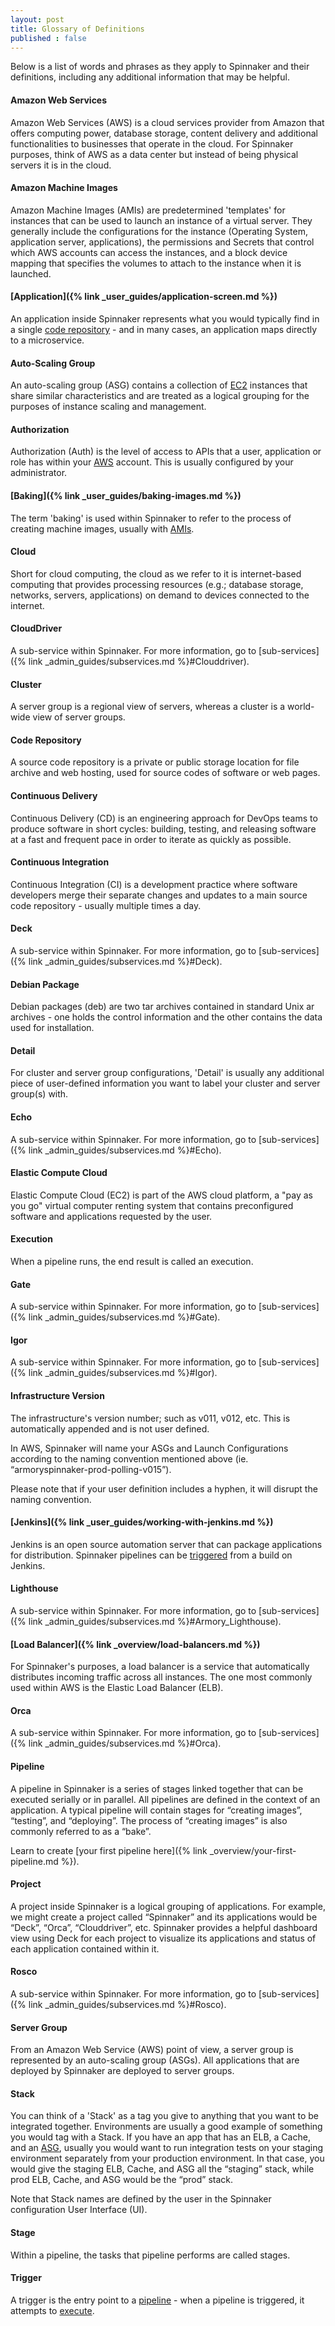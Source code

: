 ```yaml
---
layout: post
title: Glossary of Definitions
published : false
---
```


<!-- For colin reference

- [Baking]({% link _user_guides/baking-images.md %}#troubleshooting)
- [Deploying]({% link _user_guides/deploying.md %}#common-errors-and-troubleshooting)
- [Expression language]({% link _user_guides/expression-language.md %}#troubleshooting) -->

Below is a list of words and phrases as they apply to Spinnaker and their definitions, including any additional information that may be helpful. 



#### Amazon Web Services
Amazon Web Services (AWS) is a cloud services provider from Amazon that offers computing power, database storage, content delivery and additional functionalities to businesses that operate in the cloud. For Spinnaker purposes, think of AWS as a data center but instead of being physical servers it is in the cloud.

#### Amazon Machine Images
Amazon Machine Images (AMIs) are predetermined 'templates' for instances that can be used to launch an instance of a virtual server. They generally include the configurations for the instance (Operating System, application server, applications), the permissions and Secrets that control which AWS accounts can access the instances, and a block device mapping that specifies the volumes to attach to the instance when it is launched.



#### [Application]({% link _user_guides/application-screen.md %}) 
An application inside Spinnaker represents what you would typically find in a single [code repository](#Code-Repository) - and in many cases, an application maps directly to a microservice.

#### Auto-Scaling Group
An auto-scaling group (ASG) contains a collection of [EC2](#elastic_compute_cloud) instances that share similar characteristics and are treated as a logical grouping for the purposes of instance scaling and management.


#### Authorization
Authorization (Auth) is the level of access to APIs that a user, application or role has within your [AWS](#Amazon_Web_Services) account. This is usually configured by your administrator. 


#### [Baking]({% link _user_guides/baking-images.md %})
The term 'baking' is used within Spinnaker to refer to the process of creating machine images, usually with [AMIs](#Amazon_Machine_Images).


#### Cloud
Short for cloud computing, the cloud as we refer to it is internet-based computing that provides processing resources (e.g.; database storage, networks, servers, applications) on demand to devices connected to the internet.

#### CloudDriver
A sub-service within Spinnaker. For more information, go to [sub-services]({% link _admin_guides/subservices.md %}#Clouddriver).

#### Cluster
A server group is a regional view of servers, whereas a cluster is a world-wide view of server groups. 


#### Code Repository
A source code repository is a private or public storage location for file archive and web hosting, used for source codes of software or web pages.

#### Continuous Delivery
Continuous Delivery (CD) is an engineering approach for DevOps teams to produce software in short cycles: building, testing, and releasing software at a fast and frequent pace in order to iterate as quickly as possible. 

#### Continuous Integration
Continuous Integration (CI) is a development practice where software developers merge their separate changes and updates to a main source code repository - usually multiple times a day. 


#### Deck
A sub-service within Spinnaker. For more information, go to [sub-services]({% link _admin_guides/subservices.md %}#Deck).

#### Debian Package
Debian packages (deb) are two tar archives contained in standard Unix ar archives - one holds the control information and the other contains the data used for installation. 


#### Detail 
For cluster and server group configurations, 'Detail' is usually any additional piece of user-defined information you want to label your cluster and server group(s) with.


#### Echo
A sub-service within Spinnaker. For more information, go to [sub-services]({% link _admin_guides/subservices.md %}#Echo).

#### Elastic Compute Cloud
Elastic Compute Cloud (EC2) is part of the AWS cloud platform, a "pay as you go" virtual computer renting system that contains preconfigured software and applications requested by the user. 



#### Execution
When a pipeline runs, the end result is called an execution. 


#### Gate
A sub-service within Spinnaker. For more information, go to [sub-services]({% link _admin_guides/subservices.md %}#Gate).


#### Igor
A sub-service within Spinnaker. For more information, go to [sub-services]({% link _admin_guides/subservices.md %}#Igor).

#### Infrastructure Version
The infrastructure's version number; such as v011, v012, etc. This is automatically appended and is not user defined. 

In AWS, Spinnaker will name your ASGs and Launch Configurations according to the naming convention mentioned above (ie. “armoryspinnaker-prod-polling-v015”). 

Please note that if your user definition includes a hyphen, it will disrupt the naming convention. 


#### [Jenkins]({% link _user_guides/working-with-jenkins.md %}) 
Jenkins is an open source automation server that can package applications for distribution. Spinnaker pipelines can be [triggered](#trigger) from a build on Jenkins.  


#### Lighthouse
A sub-service within Spinnaker. For more information, go to [sub-services]({% link _admin_guides/subservices.md %}#Armory_Lighthouse).


#### [Load Balancer]({% link _overview/load-balancers.md %}) 
For Spinnaker's purposes, a load balancer is a service that automatically distributes incoming traffic across all instances. The one most commonly used within AWS is the Elastic Load Balancer (ELB).


#### Orca
A sub-service within Spinnaker. For more information, go to [sub-services]({% link _admin_guides/subservices.md %}#Orca).


#### Pipeline
A pipeline in Spinnaker is a series of stages linked together that can be executed serially or in parallel. All pipelines are defined in the context of an application. A typical pipeline will contain stages for “creating images”, “testing”, and “deploying”. The process of “creating images” is also commonly referred to as a “bake”.

Learn to create [your first pipeline here]({% link _overview/your-first-pipeline.md %}).


#### Project
A project inside Spinnaker is a logical grouping of applications. For example, we might create a project called “Spinnaker” and its applications would be “Deck”, “Orca”, “Clouddriver”, etc. Spinnaker provides a helpful dashboard view using Deck for each project to visualize its applications and status of each application contained within it.

#### Rosco
A sub-service within Spinnaker. For more information, go to [sub-services]({% link _admin_guides/subservices.md %}#Rosco).

#### Server Group
From an Amazon Web Service (AWS) point of view, a server group is represented by an auto-scaling group (ASGs). All applications that are deployed by Spinnaker are deployed to server groups. 

#### Stack
You can think of a 'Stack' as a tag you give to anything that you want to be integrated together. Environments are usually a good example of something you would tag with a Stack. If you have an app that has an ELB, a Cache, and an [ASG](#auto-scaling-group), usually you would want to run integration tests on your staging environment separately from your production environment. In that case, you would give the staging ELB, Cache, and ASG all the “staging” stack, while prod ELB, Cache, and ASG would be the “prod” stack. 

Note that Stack names are defined by the user in the Spinnaker configuration User Interface (UI).


#### Stage
Within a pipeline, the tasks that pipeline performs are called stages.


#### Trigger
A trigger is the entry point to a [pipeline](#pipeline) - when a pipeline is triggered, it attempts to [execute](#execution).


